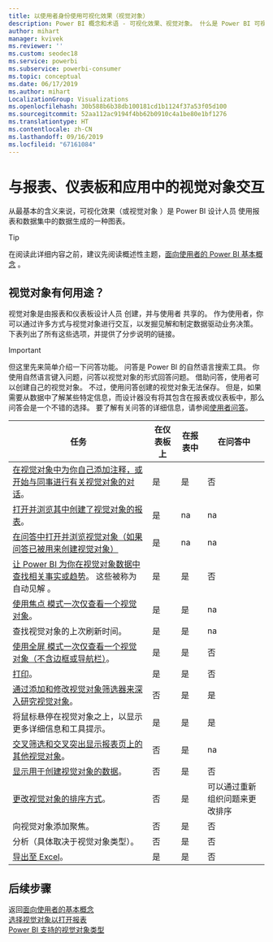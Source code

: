 ```yaml
---
title: 以使用者身份使用可视化效果（视觉对象）
description: Power BI 概念和术语 - 可视化效果、视觉对象。 什么是 Power BI 可视化效果、视觉对象。
author: mihart
manager: kvivek
ms.reviewer: ''
ms.custom: seodec18
ms.service: powerbi
ms.subservice: powerbi-consumer
ms.topic: conceptual
ms.date: 06/17/2019
ms.author: mihart
LocalizationGroup: Visualizations
ms.openlocfilehash: 30b588b6b38db100181cd1b1124f37a53f05d100
ms.sourcegitcommit: 52aa112ac9194f4bb62b0910c4a1be80e1bf1276
ms.translationtype: HT
ms.contentlocale: zh-CN
ms.lasthandoff: 09/16/2019
ms.locfileid: "67161084"
---
```

# <a name="interact-with-visuals-in-reports-dashboards-and-apps"></a>与报表、仪表板和应用中的视觉对象交互

从最基本的含义来说，可视化效果（或视觉对象  ）是 Power BI 设计人员  使用报表和数据集中的数据生成的一种图表。 

> [!TIP]
> 在阅读此详细内容之前，建议先阅读概述性主题，[面向使用者的 Power BI 基本概念](end-user-basic-concepts.md)  。

## <a name="what-can-i-do-with-visuals"></a>视觉对象有何用途？

视觉对象是由报表和仪表板设计人员  创建，并与使用者  共享的。 作为使用者，你可以通过许多方式与视觉对象进行交互，以发掘见解和制定数据驱动业务决策。 下表列出了所有这些选项，并提供了分步说明的链接。

> [!IMPORTANT]
> 但这里先来简单介绍一下问答功能。 问答是 Power BI 的自然语言搜索工具。 你使用自然语言键入问题，问答以视觉对象的形式回答问题。 借助问答，使用者可以创建自己的视觉对象。 不过，使用问答创建的视觉对象无法保存。 但是，如果需要从数据中了解某些特定信息，而设计器没有将其包含在报表或仪表板中，那么问答会是一个不错的选择。 要了解有关问答的详细信息，请参阅[使用者问答](end-user-q-and-a.md)。



|任务  |在仪表板上  |在报表中  | 在问答中
|---------|---------|---------|--------|
|[在视觉对象中为你自己添加注释，或开始与同事进行有关视觉对象的对话](end-user-comment.md)。     |  是       |   是      |  否  |
|[打开并浏览其中创建了视觉对象的报表](end-user-tiles.md)。     |    是     |   na      |  na |
|[在问答中打开并浏览视觉对象（如果问答已被用来创建视觉对象）](end-user-q-and-a.md)     |   是      |   na      |  na  |
|[让 Power BI 为你在视觉对象数据中查找相关事实或趋势](end-user-insights.md)。  这些被称为自动见解  。     |    是     |   是      | 否   |
|[使用焦点  模式一次仅查看一个视觉对象](end-user-focus.md)。     | 是        |   是      | na  |
|查找视觉对象的上次刷新时间。     |  是       |    是     | na  |
|[使用全屏  模式一次仅查看一个视觉对象（不含边框或导航栏）](end-user-focus.md)。     |   是      |  是       | 否  |
|[打印](end-user-print.md)。     |  是       |   是      | 否  |
|[通过添加和修改视觉对象筛选器来深入研究视觉对象](end-user-report-filter.md)。     |    否     |   是      | 是  |
|将鼠标悬停在视觉对象之上，以显示更多详细信息和工具提示。     |    是     |   是      | 是  |
|[交叉筛选和交叉突出显示报表页上的其他视觉对象](end-user-interactions.md)。    |   否      |   是      | na  |
|[显示用于创建视觉对象的数据](end-user-show-data.md)。     |  否       |   是      | 否  |
| [更改视觉对象的排序方式](end-user-change-sort.md)。 | 否  | 是  | 可以通过重新组织问题来更改排序  |
| 向视觉对象添加聚焦。 | 否  | 是  |  否 |
| 分析（具体取决于视觉对象类型）。 | 否  | 是  | 否  |
| [导出至 Excel](end-user-export.md)。 | 是 | 是 | 否|

## <a name="next-steps"></a>后续步骤
返回[面向使用者的基本概念](end-user-basic-concepts.md)    
[选择视觉对象以打开报表](end-user-report-open.md)    
[Power BI 支持的视觉对象类型](end-user-visual-type.md)
